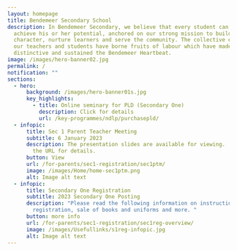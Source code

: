```yaml
---
layout: homepage
title: Bendemeer Secondary School
description: In Bendemeer Secondary, we believe that every student can shine and
  achieve his or her potential, anchored on our strong mission to build
  character, nurture learners and serve the community. The collective efforts of
  our teachers and students have borne fruits of labour which have made us
  distinctive and sustained the Bendemeer Heartbeat.
image: /images/hero-banner02.jpg
permalink: /
notification: ""
sections:
  - hero:
      background: /images/hero-banner01s.jpg
      key_highlights:
        - title: Online seminary for PLD (Secondary One)
          description: Click for details
          url: /key-programmes/ndlp/purchasepld/
  - infopic:
      title: Sec 1 Parent Teacher Meeting
      subtitle: 6 January 2023
      description: The presentation slides are available for viewing.  Please click
        the URL for details.
      button: View
      url: /for-parents/sec1-registration/sec1ptm/
      image: /images/Home/home-sec1ptm.png
      alt: Image alt text
  - infopic:
      title: Secondary One Registration
      subtitle: 2023 Secondary One Posting
      description: "Please read the following information on instructions for online
        registration, sale of books and uniforms and more. "
      button: more info
      url: /for-parents/sec1-registration/sec1reg-overview/
      image: /images/Usefullinks/s1reg-infopic.jpg
      alt: Image alt text
---
```

